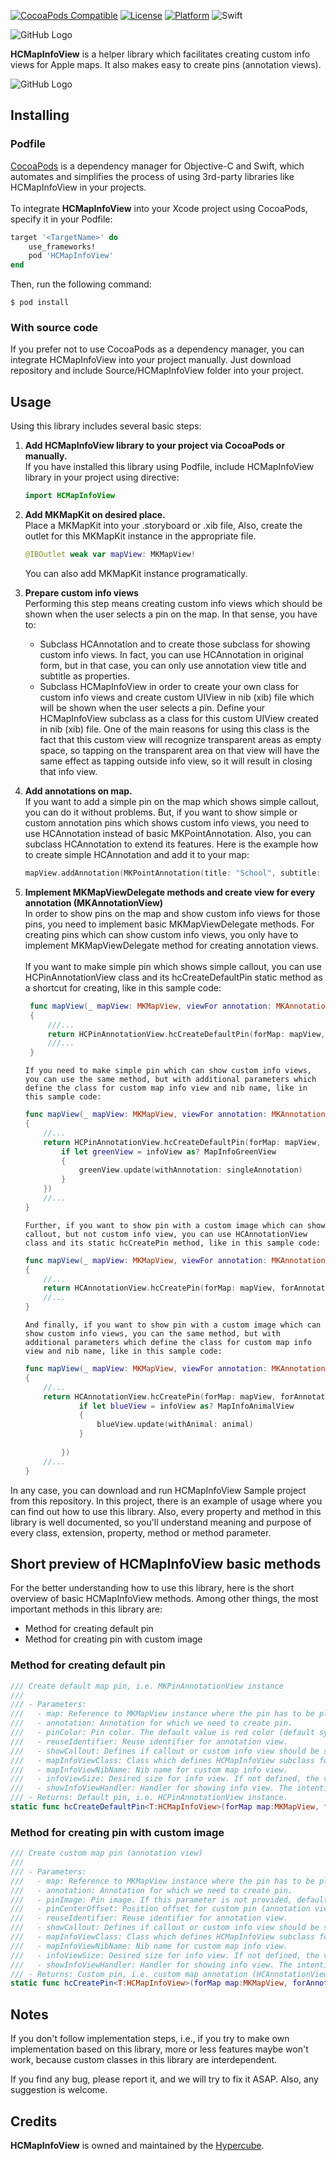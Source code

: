
[![CocoaPods Compatible](https://img.shields.io/cocoapods/v/HCMapInfoView.svg)](http://cocoapods.org/pods/HCMapInfoView)
[![License](https://img.shields.io/cocoapods/l/HCMapInfoView.svg?style=flat)](http://cocoapods.org/pods/HCMapInfoView)
[![Platform](https://img.shields.io/cocoapods/p/HCMapInfoView.svg?style=flat)](http://cocoapods.org/pods/HCMapInfoView)
![Swift](https://img.shields.io/badge/%20in-swift%204-orange.svg)

![GitHub Logo](Images/HCMapInfoView-Logo.png)

**HCMapInfoView** is a helper library which facilitates creating custom info views for Apple maps. It also makes easy to create pins (annotation views).

![GitHub Logo](Images/Screenshots/HCMapInfoView-Screenshot.jpg)

## Installing

### Podfile

[CocoaPods](https://cocoapods.org/) is a dependency manager for Objective-C and Swift, which automates and simplifies the process of using 3rd-party libraries like HCMapInfoView in your projects.<br><br>
To integrate **HCMapInfoView** into your Xcode project using CocoaPods, specify it in your Podfile:

```Ruby
target '<TargetName>' do
    use_frameworks!
    pod 'HCMapInfoView'
end
```

Then, run the following command:

```
$ pod install
```

### With source code

If you prefer not to use CocoaPods as a dependency manager, you can integrate HCMapInfoView into your project manually. Just download repository and include Source/HCMapInfoView folder into your project.

## Usage 

Using this library includes several basic steps:

1. **Add HCMapInfoView library to your project via CocoaPods or manually.**
<br>If you have installed this library using Podfile, include HCMapInfoView library in your project using directive:

    ```swift
    import HCMapInfoView
    ```   
2. **Add MKMapKit on desired place.**
<br>Place a MKMapKit into your .storyboard or .xib file, Also, create the outlet for this MKMapKit instance in the appropriate file.

    ```swift
    @IBOutlet weak var mapView: MKMapView!
    ``` 
    You can also add MKMapKit instance programatically.
3. **Prepare custom info views**
<br>Performing this step means creating custom info views which should be shown when the user selects a pin on the map. In that sense, you have to:
    * Subclass HCAnnotation and to create those subclass for showing custom info views. In fact, you can use HCAnnotation in original form, but in that case, you can only use annotation view title and subtitle as properties.
    * Subclass HCMapInfoView in order to create your own class for custom info views and create custom UIView in nib (xib) file which will be shown when the user selects a pin. Define your HCMapInfoView subclass as a class for this custom UIView created in nib (xib) file. One of the main reasons for using this class is the fact that this custom view will recognize transparent areas as empty space, so tapping on the transparent area on that view will have the same effect as tapping outside info view, so it will result in closing that info view.

4. **Add annotations on map.** 
<br>If you want to add a simple pin on the map which shows simple callout, you can do it without problems. But, if you want to show simple or custom annotation pins which shows custom info views, you need to use HCAnnotation instead of basic MKPointAnnotation. Also, you can subclass HCAnnotation to extend its features. Here is the example how to create simple HCAnnotation and add it to your map:
   
    ```swift
    mapView.addAnnotation(MKPointAnnotation(title: "School", subtitle: "Business school", coordinate: CLLocationCoordinate2D(latitude: 20.0, longitude: 100.0)))
    ``` 
5. **Implement MKMapViewDelegate methods and create view for every annotation (MKAnnotationView)**
<br>In order to show pins on the map and show custom info views for those pins, you need to implement basic MKMapViewDelegate methods. For creating pins which can show custom info views, you only have to implement MKMapViewDelegate method for creating annotation views. 
<br><br>If you want to make simple pin which shows simple callout, you can use HCPinAnnotationView class and its hcCreateDefaultPin static method as a shortcut for creating, like in this sample code:  
   ```swift
    func mapView(_ mapView: MKMapView, viewFor annotation: MKAnnotation) -> MKAnnotationView? 
    {
        ///...
        return HCPinAnnotationView.hcCreateDefaultPin(forMap: mapView, forAnnotation: annotation, withReuseIdentifier: "BasicMapPin")
        ///...
    }
    ``` 
       
       If you need to make simple pin which can show custom info views, you can use the same method, but with additional parameters which define the class for custom map info view and nib name, like in this sample code: 
       
    ```swift
    func mapView(_ mapView: MKMapView, viewFor annotation: MKAnnotation) -> MKAnnotationView? 
    {
        //...
        return HCPinAnnotationView.hcCreateDefaultPin(forMap: mapView, forAnnotation: annotation, withPinColor: UIColor.hcColorWithHex("389E13"), withReuseIdentifier: "GreenMapPin", withClass: MapInfoGreenView.self, mapInfoViewName: "MapInfoGreenView", showInfoViewHandler: {infoView in
            if let greenView = infoView as? MapInfoGreenView
            {
                greenView.update(withAnnotation: singleAnnotation)
            }
        })
        //...
    }
    ``` 
       
       
       Further, if you want to show pin with a custom image which can show callout, but not custom info view, you can use HCAnnotationView class and its static hcCreatePin method, like in this sample code: 
       
    ```swift
    func mapView(_ mapView: MKMapView, viewFor annotation: MKAnnotation) -> MKAnnotationView? 
    {
        //...
        return HCAnnotationView.hcCreatePin(forMap: mapView, forAnnotation: annotation, withPinImage:#imageLiteral(resourceName: "blueMapPin"), withReuseIdentifier:"AnimalMapPin")
        //...
    }
    ``` 
       
       And finally, if you want to show pin with a custom image which can show custom info views, you can the same method, but with additional parameters which define the class for custom map info view and nib name, like in this sample code:
       
    ```swift
    func mapView(_ mapView: MKMapView, viewFor annotation: MKAnnotation) -> MKAnnotationView? 
    {
        //...
        return HCAnnotationView.hcCreatePin(forMap: mapView, forAnnotation: annotation, withPinImage:#imageLiteral(resourceName: "blueMapPin"), withReuseIdentifier:"AnimalMapPin", withClass: MapInfoAnimalView.self, mapInfoViewName: "MapInfoAnimalView", showInfoViewHandler: {infoView in
                if let blueView = infoView as? MapInfoAnimalView
                {
                    blueView.update(withAnimal: animal)
                }
                        
            })
        //...
    }
    ``` 

In any case, you can download and run HCMapInfoView Sample project from this repository. In this project, there is an example of usage where you can find out how to use this library. Also, every property and method in this library is well documented, so you'll understand meaning and purpose of every class, extension, property, method or method parameter.


## Short preview of HCMapInfoView basic methods

For the better understanding how to use this library, here is the short overview of basic HCMapInfoView methods. Among other things, the most important methods in this library are:
* Method for creating default pin
* Method for creating pin with custom image

### Method for creating default pin

```swift
/// Create default map pin, i.e. MKPinAnnotationView instance
///
/// - Parameters:
///   - map: Reference to MKMapView instance where the pin has to be placed.
///   - annotation: Annotation for which we need to create pin.
///   - pinColor: Pin color. The default value is red color (default system color).
///   - reuseIdentifier: Reuse identifier for annotation view.
///   - showCallout: Defines if callout or custom info view should be shown when annotation view is selected.
///   - mapInfoViewClass: Class which defines HCMapInfoView subclass for custom map info view.
///   - mapInfoViewNibName: Nib name for custom map info view.
///   - infoViewSize: Desired size for info view. If not defined, the view will use its size from the nib file.
///   - showInfoViewHandler: Handler for showing info view. The intention is to use this handler to update the generated view with desired data.
/// - Returns: Default pin, i.e. HCPinAnnotationView instance.
static func hcCreateDefaultPin<T:HCMapInfoView>(forMap map:MKMapView, forAnnotation annotation:MKAnnotation, withPinColor pinColor:UIColor? = nil, withReuseIdentifier reuseIdentifier:String, showCallout:Bool = true, withClass mapInfoViewClass:T.Type? = nil, mapInfoViewName mapInfoViewNibName:String? = nil, infoViewSize:CGSize? = nil, showInfoViewHandler:ShowInfoViewCompletionHandler? = nil) -> HCPinAnnotationView?
```

### Method for creating pin with custom image

```swift
/// Create custom map pin (annotation view)
///
/// - Parameters:
///   - map: Reference to MKMapView instance where the pin has to be placed.
///   - annotation: Annotation for which we need to create pin.
///   - pinImage: Pin image. If this parameter is not provided, default system pin will be used.
///   - pinCenterOffset: Position offset for custom pin (annotation view).
///   - reuseIdentifier: Reuse identifier for annotation view.
///   - showCallout: Defines if callout or custom info view should be shown when annotation view is selected.
///   - mapInfoViewClass: Class which defines HCMapInfoView subclass for custom map info view
///   - mapInfoViewNibName: Nib name for custom map info view.
///   - infoViewSize: Desired size for info view. If not defined, the view will use its size from the nib file.
///   - showInfoViewHandler: Handler for showing info view. The intention is to use this handler to update the generated view with desired data.
/// - Returns: Custom pin, i.e. custom map annotation (HCAnnotationView instance).
static func hcCreatePin<T:HCMapInfoView>(forMap map:MKMapView, forAnnotation annotation:MKAnnotation, withPinImage pinImage:UIImage? = nil, pinCenterOffset:CGPoint? = nil, withReuseIdentifier reuseIdentifier:String, showCallout:Bool = true, withClass mapInfoViewClass:T.Type? = nil, mapInfoViewName mapInfoViewNibName:String? = nil, infoViewSize:CGSize? = nil, showInfoViewHandler:ShowInfoViewCompletionHandler? = nil) -> HCAnnotationView?
```

## Notes

If you don't follow implementation steps, i.e., if you try to make own implementation based on this library, more or less features maybe won't work, because custom classes in this library are interdependent.

If you find any bug, please report it, and we will try to fix it ASAP. Also, any suggestion is welcome.

## Credits

**HCMapInfoView** is owned and maintained by the [Hypercube](http://hypercubesoft.com/).
